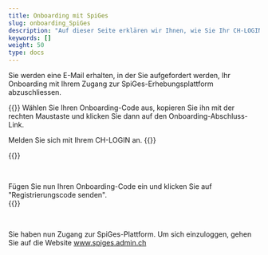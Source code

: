 ```yaml
---
title: Onboarding mit SpiGes
slug: onboarding_SpiGes
description: "Auf dieser Seite erklären wir Ihnen, wie Sie Ihr CH-LOGIN mit SpiGes verbinden können."
keywords: []
weight: 50
type: docs
---
```


Sie werden eine E-Mail erhalten, in der Sie aufgefordert werden, Ihr Onboarding mit Ihrem Zugang zur SpiGes-Erhebungsplattform abzuschliessen.

<!-- 1ere paire de colonnes -->

<div class="two_column">

<div class="left_col">
<!-- First column content goes here -->
{{<markdown>}}
Wählen Sie Ihren Onboarding-Code aus, kopieren Sie ihn mit der rechten Maustaste und klicken Sie dann auf den Onboarding-Abschluss-Link.

Melden Sie sich mit Ihrem CH-LOGIN an.
{{</markdown>}}
</div>

<div class="right_col">
<!-- Second column content goes here -->
{{<insertImage image="mail_onboarding_de.png" class="edge max-w-90">}} 
</div>

</div>

&nbsp;

<!-- Deuxième paire de colonnes -->

<div class="two_column">

<div class="left_col">
<!-- First column content goes here -->
Fügen Sie nun Ihren Onboarding-Code ein und klicken Sie auf "Registrierungscode senden". 
</div>

<div class="right_col">
<!-- Second column content goes here -->
{{<insertImage image="enregistrement.png" class="edge max-w-90">}}
</div>

</div>

&nbsp; 

Sie haben nun Zugang zur SpiGes-Plattform. Um sich einzuloggen, gehen Sie auf die Website www.spiges.admin.ch
